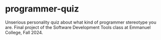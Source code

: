 # programmer-quiz
Unserious personality quiz about what kind of programmer stereotype you are. Final project of the Software Development Tools class at Emmanuel College, Fall 2024.
